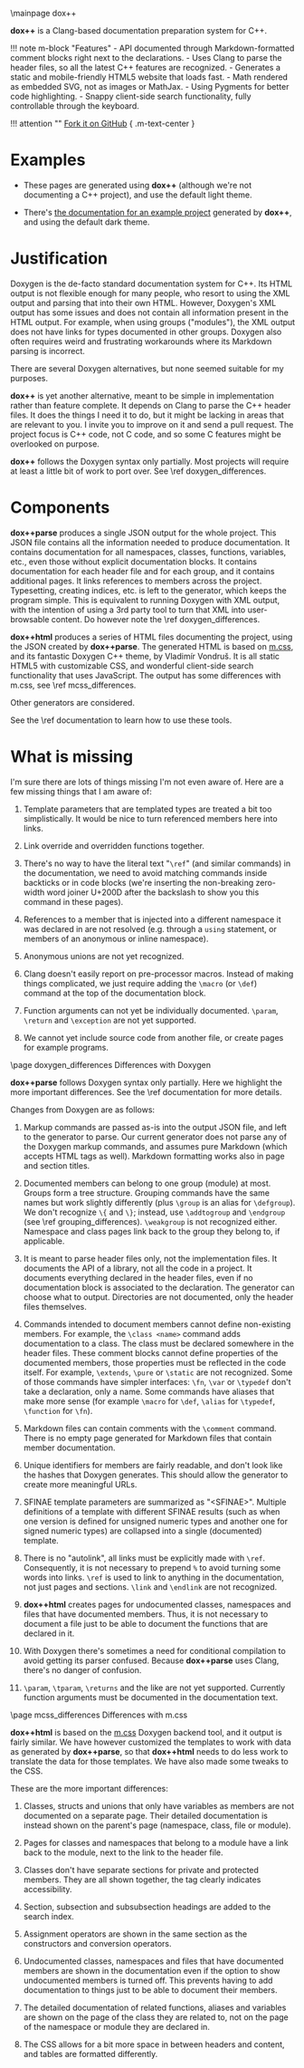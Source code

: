 \mainpage dox++

**dox++** is a Clang-based documentation preparation system for C++.

!!! note m-block "Features"
    - API documented through Markdown-formatted comment blocks right next to the declarations.
    - Uses Clang to parse the header files, so all the latest C++ features are recognized. 
    - Generates a static and mobile-friendly HTML5 website that loads fast. 
    - Math rendered as embedded SVG, not as images or MathJax.
    - Using Pygments for better code highlighting.
    - Snappy client-side search functionality, fully controllable through the keyboard.

!!! attention ""
    [Fork it on GitHub](https://github.com/crisluengo/doxpp)
    { .m-text-center }


# Examples

- These pages are generated using **dox++** (although we're not documenting a C++ project),
  and use the default light theme.

- There's [the documentation for an example project](example/index.html) generated by **dox++**,
  and using the default dark theme.


# Justification

Doxygen is the de-facto standard documentation system for C++. Its HTML output is not
flexible enough for many people, who resort to using the XML output and parsing that
into their own HTML. However, Doxygen's XML output has some issues and does not contain
all information present in the HTML output. For example, when using groups ("modules"),
the XML output does not have links for types documented in other groups. Doxygen also
often requires weird and frustrating workarounds where its Markdown parsing is incorrect.

There are several Doxygen alternatives, but none seemed suitable for my purposes.

**dox++** is yet another alternative, meant to be simple in implementation rather than feature
complete. It depends on Clang to parse the C++ header files.
It does the things I need it to do, but it might be lacking in areas that are
relevant to you. I invite you to improve on it and send a pull request. The project focus
is C++ code, not C code, and so some C features might be overlooked on purpose.

**dox++** follows the Doxygen syntax only partially. Most projects will require at least
a little bit of work to port over. See \ref doxygen_differences.


# Components

**dox++parse** produces a single JSON output for the whole project. This JSON file contains
all the information needed to produce documentation. It contains documentation for all
namespaces, classes, functions, variables, etc., even those without explicit documentation
blocks. It contains documentation for each header file and for each group, and it contains
additional pages. It links references to members across the project.
Typesetting, creating indices, etc. is left to the generator, which keeps the program simple.
This is equivalent to running Doxygen with XML output, with the intention of using a 3rd
party tool to turn that XML into user-browsable content. Do however note the
\ref doxygen_differences.

**dox++html** produces a series of HTML files documenting the project, using the
JSON created by **dox++parse**. The generated HTML is based on [m.css](https://mcss.mosra.cz/),
and its fantastic Doxygen C++ theme, by Vladimír Vondruš. It is all static HTML5 with
customizable CSS, and wonderful client-side search functionality that uses JavaScript.
The output has some differences with m.css, see \ref mcss_differences.

Other generators are considered.

See the \ref documentation to learn how to use these tools.

# What is missing

I'm sure there are lots of things missing I'm not even aware of. Here are a few missing things
that I am aware of:

1. Template parameters that are templated types are treated a bit too simplistically. It would
   be nice to turn referenced members here into links.

2. Link override and overridden functions together.

3. There's no way to have the literal text "`\‍ref`" (and similar commands) in the documentation,
   we need to avoid matching commands inside backticks or in code blocks (we're inserting the
   non-breaking zero-width word joiner U+200D after the backslash to show you this command
   in these pages).

4. References to a member that is injected into a different namespace it was declared in are not
   resolved (e.g. through a `using` statement, or members of an anonymous or inline namespace).

5. Anonymous unions are not yet recognized.

5. Clang doesn't easily report on pre-processor macros. Instead of making things complicated,
   we just require adding the `\macro` (or `\def`) command at the top of the documentation block.

6. Function arguments can not yet be individually documented. `\param`, `\return` and `\exception`
   are not yet supported.

7. We cannot yet include source code from another file, or create pages for example
   programs.


\page doxygen_differences Differences with Doxygen

**dox++parse** follows Doxygen syntax only partially. Here we highlight the more important
differences. See the \ref documentation for more details.

Changes from Doxygen are as follows:

1. Markup commands are passed as-is into the output JSON file, and left to the generator
   to parse. Our current generator does not parse any of the Doxygen markup commands, and
   assumes pure Markdown (which accepts HTML tags as well).
   Markdown formatting works also in page and section titles.

2. Documented members can belong to one group (module) at most. Groups form a tree structure.
   Grouping commands have the same names but work slightly differently (plus `\group` is an
   alias for `\defgroup`). We don't recognize `\{` and `\}`; instead, use `\addtogroup` and
   `\endgroup` (see \ref grouping_differences). `\weakgroup` is not recognized either.
   Namespace and class pages link back to the group they belong to, if applicable.

3. It is meant to parse header files only, not the implementation files. It documents the API
   of a library, not all the code in a project. It documents everything declared in the header
   files, even if no documentation block is associated to the declaration. The generator can
   choose what to output. Directories are not documented, only the header files themselves.

4. Commands intended to document members cannot define non-existing members. For example,
   the `\class <name>` command adds documentation to a class. The class must be declared somewhere
   in the header files. These comment blocks cannot define properties of the documented members,
   those properties must be reflected in the code itself. For example, `\extends`, `\pure` or
   `\static` are not recognized. Some of those commands have simpler interfaces:
   `\fn`, `\var` or `\typedef` don't take a declaration, only a name.
   Some commands have aliases that make more sense (for example `\macro` for `\def`,
   `\alias` for `\typedef`, `\function` for `\fn`).

5. Markdown files can contain comments with the `\comment` command. There is no empty page generated
   for Markdown files that contain member documentation.

6. Unique identifiers for members are fairly readable, and don't look like the hashes that
   Doxygen generates. This should allow the generator to create more meaningful URLs.

7. SFINAE template parameters are summarized as "<SFINAE\>". Multiple definitions of a template
   with different SFINAE results (such as when one version is defined for unsigned numeric types
   and another one for signed numeric types) are collapsed into a single (documented) template.

8. There is no "autolink", all links must be explicitly made with `\‍ref`. Consequently, it is
   not necessary to prepend `%` to avoid turning some words into links. `\‍ref` is used to link
   to anything in the documentation, not just pages and sections. `\link` and `\endlink` are
   not recognized.

9. **dox++html** creates pages for undocumented classes, namespaces and files that have documented
   members. Thus, it is not necessary to document a file just to be able to document the functions
   that are declared in it.

10. With Doxygen there's sometimes a need for conditional compilation to avoid getting its parser
    confused. Because **dox++parse** uses Clang, there's no danger of confusion.

11. `\param`, `\tparam`, `\returns` and the like are not yet supported. Currently function arguments
    must be documented in the documentation text.


\page mcss_differences Differences with m.css

**dox++html** is based on the [m.css](https://mcss.mosra.cz/) Doxygen backend tool,
and it output is fairly similar. We have however customized the templates to work with data
as generated by **dox++parse**, so that **dox++html** needs to do less work to translate
the data for those templates. We have also made some tweaks to the CSS.

These are the more important differences:

1. Classes, structs and unions that only have variables as members are not documented on
   a separate page. Their detailed documentation is instead shown on the parent's page (namespace,
   class, file or module).

2. Pages for classes and namespaces that belong to a module have a link back to the module, next
   to the link to the header file.

3. Classes don't have separate sections for private and protected members. They are all shown
   together, the tag clearly indicates accessibility.

4. Section, subsection and subsubsection headings are added to the search index.

5. Assignment operators are shown in the same section as the constructors and conversion operators.

6. Undocumented classes, namespaces and files that have documented members are shown in
   the documentation even if the option to show undocumented members is turned off. This
   prevents having to add documentation to things just to be able to document their members.

7. The detailed documentation of related functions, aliases and variables are shown on the page
   of the class they are related to, not on the page of the namespace or module they are
   declared in.

8. The CSS allows for a bit more space in between headers and content, and tables are formatted
   differently.
